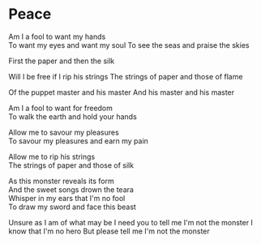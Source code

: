 # Peace  

Am I a fool to want my hands  
To want my eyes and want my soul
To see the seas and praise the skies 


First the paper and then the silk 

Will I be free if I rip his strings
The strings of paper and those of flame


Of the puppet master and his master
And his master and his master


Am I a fool to want for freedom  
To walk the earth and hold your hands  


Allow me to savour my pleasures  
To savour my pleasures and earn my pain




Allow me to rip his strings  
The strings of paper and those of silk


As this monster reveals its form  
And the sweet songs drown the teara  
Whisper in my ears that I'm no fool  
To draw my sword and face this beast  

Unsure as I am of what may be
I need you to tell me I'm not the monster
I know that I'm no hero
But please tell me I'm not the monster

